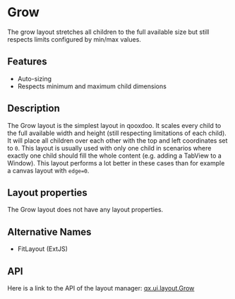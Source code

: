 Grow
====

The grow layout stretches all children to the full available size but still respects limits configured by min/max values.

Features
--------

-   Auto-sizing
-   Respects minimum and maximum child dimensions

Description
-----------

The Grow layout is the simplest layout in qooxdoo. It scales every child to the full available width and height (still respecting limitations of each child). It will place all children over each other with the top and left coordinates set to `0`. This layout is usually used with only one child in scenarios where exactly one child should fill the whole content (e.g. adding a TabView to a Window). This layout performs a lot better in these cases than for example a canvas layout with `edge=0`.

Layout properties
-----------------

The Grow layout does not have any layout properties.

Alternative Names
-----------------

-   FitLayout (ExtJS)

API
---

Here is a link to the API of the layout manager:
[qx.ui.layout.Grow](apps://apiviewer/index.html#qx.ui.layout.Grow)
